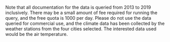 Note that all documentation for the data is queried from 2013 to 2019 inclusively.
There may be a small amount of fee required for running the query, and the free quota is 1000 per day.
Please do not use the data queried for commercial use, and the climate data has been collected by the weather stations from the four cities selected.
The interested data used would be the air temperature.
